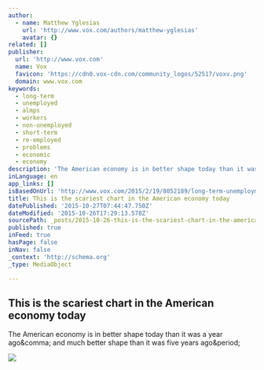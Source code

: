 ```yaml
---
author:
  - name: Matthew Yglesias
    url: 'http://www.vox.com/authors/matthew-yglesias'
    avatar: {}
related: []
publisher:
  url: 'http://www.vox.com'
  name: Vox
  favicon: 'https://cdn0.vox-cdn.com/community_logos/52517/voxv.png'
  domain: www.vox.com
keywords:
  - long-term
  - unemployed
  - almps
  - workers
  - non-unemployed
  - short-term
  - re-employed
  - problems
  - economic
  - economy
description: 'The American economy is in better shape today than it was a year ago, and much better shape than it was five years ago.'
inLanguage: en
app_links: []
isBasedOnUrl: 'http://www.vox.com/2015/2/19/8052189/long-term-unemployment'
title: This is the scariest chart in the American economy today
datePublished: '2015-10-27T07:44:47.750Z'
dateModified: '2015-10-26T17:29:13.578Z'
sourcePath: _posts/2015-10-26-this-is-the-scariest-chart-in-the-american-economy-today.md
published: true
inFeed: true
hasPage: false
inNav: false
_context: 'http://schema.org'
_type: MediaObject

---
```

<article style=""><h1>This is the scariest chart in the American economy today</h1><p>The American economy is in better shape today than it was a year ago&amp;comma; and much better shape than it was five years ago&amp;period;</p><img src="https://cdn0.vox-cdn.com/thumbor/BLMO803M4T9iF8FBpZxaaJ-k5HE=/0x176:1434x973/1080x600/cdn0.vox-cdn.com/uploads/chorus_image/image/45708032/Screen_Shot_2015-02-17_at_12.22.01_PM.0.0.png" /></article>